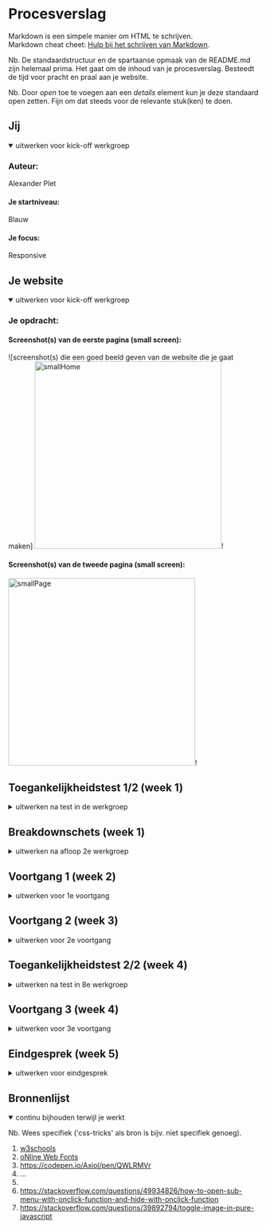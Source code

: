# Procesverslag
Markdown is een simpele manier om HTML te schrijven.  
Markdown cheat cheet: [Hulp bij het schrijven van Markdown](https://github.com/adam-p/markdown-here/wiki/Markdown-Cheatsheet).

Nb. De standaardstructuur en de spartaanse opmaak van de README.md zijn helemaal prima. Het gaat om de inhoud van je procesverslag. Besteedt de tijd voor pracht en praal aan je website.

Nb. Door *open* toe te voegen aan een *details* element kun je deze standaard open zetten. Fijn om dat steeds voor de relevante stuk(ken) te doen.





## Jij

<details open>
  <summary>uitwerken voor kick-off werkgroep</summary>

  ### Auteur:
  Alexander Plet

  #### Je startniveau:
  Blauw

  #### Je focus:
  Responsive
 
</details>





## Je website

<details open>
  <summary>uitwerken voor kick-off werkgroep</summary>

  ### Je opdracht:
  [](gamma.nl)

  #### Screenshot(s) van de eerste pagina (small screen): 
  ![screenshot(s) die een goed beeld geven van de website die je gaat maken]
  <img src="images/screencapture-gamma-nl-2023-11-14-19_29_47.jpg" width="375px" alt="smallHome">!

  #### Screenshot(s) van de tweede pagina (small screen):
  <img src="images/screencapture-gamma-nl-klusadvies-2023-11-14-19_33_18.jpg" width="375px" alt="smallPage">!
 
</details>



## Toegankelijkheidstest 1/2 (week 1)

<details>
  <summary>uitwerken na test in de werkgroep</summary>

  ### Bevindingen
  Lijst met je bevindingen die in de test naar voren kwamen:


  #### Screenreader
  Hier korte omschrijving (met indien nodig afbeeldingen)

  
  Hier een omschrijving van hoe het opgelost kan worden (met indien nodig afbeeldingen)

  #### Muis en Toetsenbord 
  Hier korte omschrijving (met indien nodig afbeeldingen)

  #### Motoriek (shocks, elastiekjes)
  Hier korte omschrijving (met indien nodig afbeeldingen)

  #### Visueel (brillen, contrast, kleurenblind, dark/light). 
  Hier korte omschrijving (met indien nodig afbeeldingen)

</details>



## Breakdownschets (week 1)

<details>
  <summary>uitwerken na afloop 2e werkgroep</summary>

  ### de hele pagina: 


  ### dynamisch deel (bijv menu): 


  ### wellicht nog een dynamisch deel (bijv filter): 

</details>





## Voortgang 1 (week 2)

<details>
  <summary>uitwerken voor 1e voortgang</summary>

  ### Stand van zaken
  hier dit ging goed & dit was lastig (neem ook screenshots op van delen van je website en code)


  ### Agenda voor meeting
  samen met je groepje opstellen

  | student 1      | student 2          | student 3    | student 4        |
  | ---            | ---                | ---          | ---              |
  | dit bespreken  | en dit             | en ik dit    | en dan ik dat    |
  | en dat ook nog | dit als er tijd is | nog een punt | dit wil ik zeker |
  | ...            | ...                | ...          | ...              |


  ### Verslag van meeting
  hier na afloop snel de uitkomsten van de meeting vastleggen

  - punt 1
  - punt 2
  - nog een punt
  - ...

</details>





## Voortgang 2 (week 3)

<details>
  <summary>uitwerken voor 2e voortgang</summary>

  ### Stand van zaken
  hier dit ging goed & dit was lastig (neem ook screenshots op van delen van je website en code)
  <img src="images/slideShow.png" width="375px" alt="slideShow">!

  ### Agenda voor meeting
  samen met je groepje opstellen

  | ****        | ****       | ****  | ****             | ****           |
  | ---             | ---            | ---            | --                   | -                      |
  | HTML Structuur  | HTML Structuur | HTML Structuur | HTML Structuur        | HTML Structuur        | 
  | ...     | ...    | ... | ...e         | ...        |     
  | ...             | ...             | ...            | ... |                    |  ...
  | ...                | ...                | ...               | ...         |  ...                  |


  ### Verslag van meeting
  hier na afloop snel de uitkomsten van de meeting vastleggen

  - punt 1
  - punt 2
  - nog een punt
- ...

</details>





## Toegankelijkheidstest 2/2 (week 4)

<details>
  <summary>uitwerken na test in 8e werkgroep</summary>

  ### Bevindingen
  Lijst met je bevindingen die in de test naar voren kwamen (geef ook aan wat er verbeterd is):

  #### Screenreader
  Hier korte omschrijving (met indien nodig afbeeldingen)

  Hier een omschrijving van hoe het opgelost kan worden (met indien nodig afbeeldingen)


  #### Muis en Toetsenbord 
  Hier korte omschrijving (met indien nodig afbeeldingen)

  Hier een omschrijving van hoe het opgelost kan worden (met indien nodig afbeeldingen)


  #### Motoriek (shocks, elastiekjes)
  Hier korte omschrijving (met indien nodig afbeeldingen)

  Hier een omschrijving van hoe het opgelost kan worden (met indien nodig afbeeldingen)


  #### Visueel (brillen, contrast, kleurenblind, dark/light). 
  Hier korte omschrijving (met indien nodig afbeeldingen)

  Hier een omschrijving van hoe het opgelost kan worden (met indien nodig afbeeldingen)

</details>





## Voortgang 3 (week 4)

<details>
  <summary>uitwerken voor 3e voortgang</summary>

  ### Stand van zaken
  hier dit ging goed & dit was lastig (neem ook screenshots op van delen van je website en code)


  ### Agenda voor meeting
  samen met je groepje opstellen

  | Kim          | Thomas         | Niga     | Alexander       |  Ralph
  | ---          | ---            | ---      | ---             |
  | ... | ...          | ...   | ... |
  | ... | ... | ... | ... |
  | ...          | ...            | ...      | ...             |

  ### Verslag van meeting
  hier na afloop snel de uitkomsten van de meeting vastleggen



</details>





## Eindgesprek (week 5)

<details>
  <summary>uitwerken voor eindgesprek</summary>

  ### Je uitkomst - karakteristiek screenshots:
  <img src="readme-images/dummy-plaatje.jpg" width="375px" alt="uitomst opdracht 1">


  ### Dit ging goed/Heb ik geleerd: 
  Korte omschrijving met plaatjes

  <img src="readme-images/dummy-plaatje.jpg" width="375px" alt="top">


  ### Dit was lastig/Is niet gelukt:
  Korte omschrijving met plaatjes

  <img src="readme-images/dummy-plaatje.jpg" width="375px" alt="bummer">
</details>





## Bronnenlijst

<details open>
  <summary>continu bijhouden terwijl je werkt</summary>

  Nb. Wees specifiek ('css-tricks' als bron is bijv. niet specifiek genoeg).

1. <a href="https://www.w3schools.com/">w3schools</a>
2. <a href="http://www.onlinewebfonts.com">oNline Web Fonts</a>
3. <a href="https://codepen.io/Axiol/pen/QWLRMVr">https://codepen.io/Axiol/pen/QWLRMVr</a>
4. ...
5. <a href="twitch.tv"></a>
6. <a href="https://stackoverflow.com/questions/49934826/how-to-open-sub-menu-with-onclick-function-and-hide-with-onclick-function">https://stackoverflow.com/questions/49934826/how-to-open-sub-menu-with-onclick-function-and-hide-with-onclick-function</a>
7. <a href="https://stackoverflow.com/questions/39892794/toggle-image-in-pure-javascript">https://stackoverflow.com/questions/39892794/toggle-image-in-pure-javascript</a>

</details>